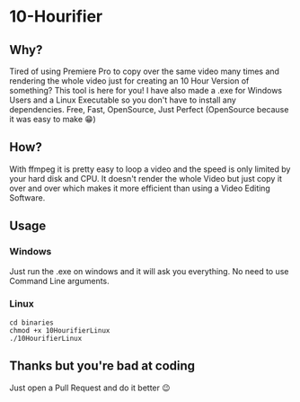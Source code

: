 # 10-Hourifier

## Why?
Tired of using Premiere Pro to copy over the same video many times and rendering the whole video just for creating an 10 Hour Version of something?
This tool is here for you!
I have also made a .exe for Windows Users and a Linux Executable so you don't have to install any dependencies.
Free, Fast, OpenSource, Just Perfect (OpenSource because it was easy to make 😁)

## How?
With ffmpeg it is pretty easy to loop a video and the speed is only limited by your hard disk and CPU.
It doesn't render the whole Video but just copy it over and over which makes it more efficient than using a Video Editing Software.

## Usage
### Windows
Just run the .exe on windows and it will ask you everything. No need to use Command Line arguments.
### Linux
```
cd binaries
chmod +x 10HourifierLinux
./10HourifierLinux
```

## Thanks but you're bad at coding
Just open a Pull Request and do it better 😉
